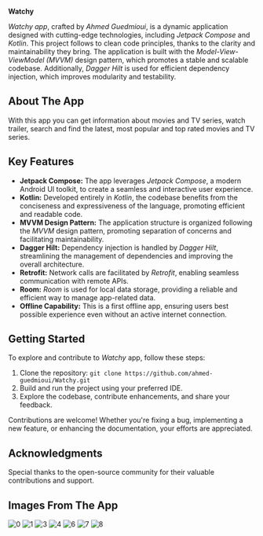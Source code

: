 **Watchy**

*Watchy app*, crafted by *Ahmed Guedmioui*, is a dynamic application designed with cutting-edge technologies, including *Jetpack Compose* and *Kotlin*. This project follows to clean code principles, thanks to the clarity and maintainability they bring. The application is built with the *Model-View-ViewModel (MVVM)* design pattern, which promotes a stable and scalable codebase. Additionally, *Dagger Hilt* is used for efficient dependency injection, which improves modularity and testability.

## About The App
With this app you can get information about movies and TV series, watch trailer, search and find the latest, most popular and top rated movies and TV series.

## Key Features

- **Jetpack Compose:** The app leverages *Jetpack Compose*, a modern Android UI toolkit, to create a seamless and interactive user experience.
- **Kotlin:** Developed entirely in *Kotlin*, the codebase benefits from the conciseness and expressiveness of the language, promoting efficient and readable code.
- **MVVM Design Pattern:** The application structure is organized following the *MVVM* design pattern, promoting separation of concerns and facilitating maintainability.
- **Dagger Hilt:** Dependency injection is handled by *Dagger Hilt*, streamlining the management of dependencies and improving the overall architecture.
- **Retrofit:** Network calls are facilitated by *Retrofit*, enabling seamless communication with remote APIs.
- **Room:** *Room* is used for local data storage, providing a reliable and efficient way to manage app-related data.
- **Offline Capability:** This is a first offline app, ensuring users best possible experience even without an active internet connection.

## Getting Started

To explore and contribute to *Watchy* app, follow these steps:

1. Clone the repository: `git clone https://github.com/ahmed-guedmioui/Watchy.git`
2. Build and run the project using your preferred IDE.
3. Explore the codebase, contribute enhancements, and share your feedback.


Contributions are welcome! Whether you're fixing a bug, implementing a new feature, or enhancing the documentation, your efforts are appreciated.

## Acknowledgments

Special thanks to the open-source community for their valuable contributions and support.

## Images From The App
![0](https://github.com/ahmed-guedmioui-courses/Watchy/assets/59929234/4968bd07-c272-46eb-be64-a544cc0e8ef1)
![1](https://github.com/ahmed-guedmioui-courses/Watchy/assets/59929234/953cb2d9-45fd-40b4-bffa-42908cf427c8)
![3](https://github.com/ahmed-guedmioui-courses/Watchy/assets/59929234/62708581-8807-47f8-acbb-6cc8030872b0)
![4](https://github.com/ahmed-guedmioui-courses/Watchy/assets/59929234/0300c592-1b07-45e1-883e-89994c5e4798)
![6](https://github.com/ahmed-guedmioui-courses/Watchy/assets/59929234/d4bad4cc-75fa-4725-9488-295d5db98f5a)
![7](https://github.com/ahmed-guedmioui-courses/Watchy/assets/59929234/0c381595-6ece-4649-8dc1-d8f0306032d0)
![8](https://github.com/ahmed-guedmioui-courses/Watchy/assets/59929234/514309f3-bd2f-4ea9-850e-6481978daba6)
